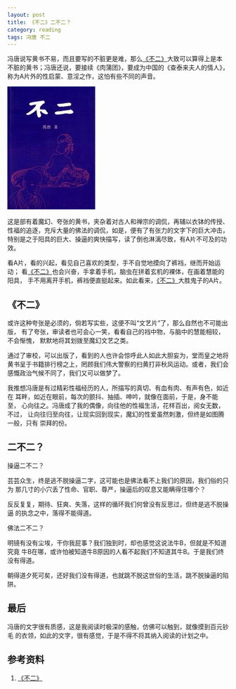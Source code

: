 ```yaml
---
layout: post
title: 《不二》二不二？
category: reading
tags: 冯唐 不二 
---
```


冯唐说写黄书不易，而且要写的不脏更是难，那么[《不二》][《不二》]大致可以算得上是本
不脏的黄书；冯唐还说，要接续《肉蒲团》，要成为中国的《查泰来夫人的情人》，
称为A片外的性启蒙、意淫之作，这怕有些不同的声音。

![buer](/assets/images/buer.jpg)

这是部有着魔幻、夸张的黄书，夹杂着对古人和禅宗的调侃，再辅以衣钵的传授、
性福的追逐，充斥大量的佛法的调侃，如是，便有了有张力的文字下的巨大冲击，
特别是之于阳具的巨大、操逼的爽快描写，读了倒也淋漓尽致，有A片不可及的功效。

看A片，看的兴起，看见自己喜欢的类型，手不自觉地摸向了裤裆，继而开始运动；
看[《不二》][《不二》]也会兴奋，手拿着手机，脑虫在拼着玄机的裸体，在画着慧能的阳具，
手不用离开手机，裤裆便直挺起来。如此看来，[《不二》][《不二》]大胜鬼子的A片。

## 《不二》

或许这种夸张是必须的，倘若写实些，这便不叫“文艺片”了，那么自然也不可能出版，
有了夸张，审读者也可会心一笑，看看自己的裆中物，与脑中的慧能相较，不会惭愧，
默默地将其划拨至魔幻文艺之类。

通过了审校，可以出版了，看到的人也许会惊呼此人如此大胆妄为，堂而皇之地将
黄书呈于书籍排行榜之上，罔顾我们伟大警察的扫黄打非秋风运动。或者，我们会
感慨政治气候不同了，我们又可以做梦了。

我推想冯唐是有过精彩性福经历的人，所描写的真切、有血有肉、有声有色，如近在
耳畔，如近在眼前，每次的颤抖、抽插、呻吟，就像在面前，于是，身不能至，
心向往之。冯唐成了我的偶像，向往他的性福生活，花样百出，阅女无数，不过，
让向往归至向往，让现实回到现实，魔幻的性爱虽然刺激，但终是如图腾一般，只有
崇拜的份。

## 二不二？

操逼二不二？

芸芸众生，终是逃不脱操逼二字，这可能也是佛法看不上我们的原因，我们俗的只为
那几寸的小穴丢了性命、官职、尊严，操逼后的叹息又能瞒得住哪个？

反反复复，期待、狂爽、失落，这样的循环我们何曾没有反思过，但终是逃不脱操逼
的执念之中，落得不能得道。

佛法二不二？

明镜有没有尘埃，干你我屁事？我们独到时，却也感觉这说法牛B，但就是不知道究竟
牛B在哪，或许怕被知道牛B原因的人看不起我们不知道其牛B。于是我们终没有得道。

朝得道夕死可矣，还好我们没有得道，也就跳不脱这世俗的生活，跳不脱操逼的陷阱。

## 最后

冯唐的文字很有质感，这是我阅读时极深的感触，仿佛可以触到，就像摸到百元钞毛
的衣领，如此的文字，很有感觉，于是不得不将其纳入阅读的计划之中。




## 参考资料
1. [《不二》][《不二》]


[《不二》]: http://book.douban.com/subject/6732178/


